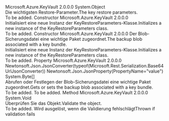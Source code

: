 <Type Name="KeyRestoreParameters" FullName="Microsoft.Azure.KeyVault.Models.KeyRestoreParameters">
  <TypeSignature Language="C#" Value="public class KeyRestoreParameters" />
  <TypeSignature Language="ILAsm" Value=".class public auto ansi beforefieldinit KeyRestoreParameters extends System.Object" />
  <TypeSignature Language="DocId" Value="T:Microsoft.Azure.KeyVault.Models.KeyRestoreParameters" />
  <TypeSignature Language="VB.NET" Value="Public Class KeyRestoreParameters" />
  <TypeSignature Language="F#" Value="type KeyRestoreParameters = class" />
  <AssemblyInfo>
    <AssemblyName>Microsoft.Azure.KeyVault</AssemblyName>
    <AssemblyVersion>2.0.0.0</AssemblyVersion>
  </AssemblyInfo>
  <Base>
    <BaseTypeName>System.Object</BaseTypeName>
  </Base>
  <Interfaces />
  <Docs>
    <summary>
            <span data-ttu-id="bb8d9-101">Die wichtigsten Restore-Parameter.</span><span class="sxs-lookup"><span data-stu-id="bb8d9-101">The key restore parameters.</span></span>
            </summary>
    <remarks>To be added.</remarks>
  </Docs>
  <Members>
    <Member MemberName=".ctor">
      <MemberSignature Language="C#" Value="public KeyRestoreParameters ();" />
      <MemberSignature Language="ILAsm" Value=".method public hidebysig specialname rtspecialname instance void .ctor() cil managed" />
      <MemberSignature Language="DocId" Value="M:Microsoft.Azure.KeyVault.Models.KeyRestoreParameters.#ctor" />
      <MemberSignature Language="VB.NET" Value="Public Sub New ()" />
      <MemberType>Constructor</MemberType>
      <AssemblyInfo>
        <AssemblyName>Microsoft.Azure.KeyVault</AssemblyName>
        <AssemblyVersion>2.0.0.0</AssemblyVersion>
      </AssemblyInfo>
      <Parameters />
      <Docs>
        <summary>
            <span data-ttu-id="bb8d9-102">Initialisiert eine neue Instanz der KeyRestoreParameters-Klasse.</span><span class="sxs-lookup"><span data-stu-id="bb8d9-102">Initializes a new instance of the KeyRestoreParameters class.</span></span>
            </summary>
        <remarks>To be added.</remarks>
      </Docs>
    </Member>
    <Member MemberName=".ctor">
      <MemberSignature Language="C#" Value="public KeyRestoreParameters (byte[] keyBundleBackup);" />
      <MemberSignature Language="ILAsm" Value=".method public hidebysig specialname rtspecialname instance void .ctor(unsigned int8[] keyBundleBackup) cil managed" />
      <MemberSignature Language="DocId" Value="M:Microsoft.Azure.KeyVault.Models.KeyRestoreParameters.#ctor(System.Byte[])" />
      <MemberSignature Language="VB.NET" Value="Public Sub New (keyBundleBackup As Byte())" />
      <MemberSignature Language="F#" Value="new Microsoft.Azure.KeyVault.Models.KeyRestoreParameters : byte[] -&gt; Microsoft.Azure.KeyVault.Models.KeyRestoreParameters" Usage="new Microsoft.Azure.KeyVault.Models.KeyRestoreParameters keyBundleBackup" />
      <MemberType>Constructor</MemberType>
      <AssemblyInfo>
        <AssemblyName>Microsoft.Azure.KeyVault</AssemblyName>
        <AssemblyVersion>2.0.0.0</AssemblyVersion>
      </AssemblyInfo>
      <Parameters>
        <Parameter Name="keyBundleBackup" Type="System.Byte[]" />
      </Parameters>
      <Docs>
        <param name="keyBundleBackup"><span data-ttu-id="bb8d9-103">Der Blob-Sicherungsdatei eine wichtige Paket zugeordnet.</span><span class="sxs-lookup"><span data-stu-id="bb8d9-103">The backup blob associated with a key bundle.</span></span></param>
        <summary>
            <span data-ttu-id="bb8d9-104">Initialisiert eine neue Instanz der KeyRestoreParameters-Klasse.</span><span class="sxs-lookup"><span data-stu-id="bb8d9-104">Initializes a new instance of the KeyRestoreParameters class.</span></span>
            </summary>
        <remarks>To be added.</remarks>
      </Docs>
    </Member>
    <Member MemberName="KeyBundleBackup">
      <MemberSignature Language="C#" Value="public byte[] KeyBundleBackup { get; set; }" />
      <MemberSignature Language="ILAsm" Value=".property instance unsigned int8[] KeyBundleBackup" />
      <MemberSignature Language="DocId" Value="P:Microsoft.Azure.KeyVault.Models.KeyRestoreParameters.KeyBundleBackup" />
      <MemberSignature Language="VB.NET" Value="Public Property KeyBundleBackup As Byte()" />
      <MemberSignature Language="F#" Value="member this.KeyBundleBackup : byte[] with get, set" Usage="Microsoft.Azure.KeyVault.Models.KeyRestoreParameters.KeyBundleBackup" />
      <MemberType>Property</MemberType>
      <AssemblyInfo>
        <AssemblyName>Microsoft.Azure.KeyVault</AssemblyName>
        <AssemblyVersion>2.0.0.0</AssemblyVersion>
      </AssemblyInfo>
      <Attributes>
        <Attribute>
          <AttributeName>Newtonsoft.Json.JsonConverter(typeof(Microsoft.Rest.Serialization.Base64UrlJsonConverter))</AttributeName>
        </Attribute>
        <Attribute>
          <AttributeName>Newtonsoft.Json.JsonProperty(PropertyName="value")</AttributeName>
        </Attribute>
      </Attributes>
      <ReturnValue>
        <ReturnType>System.Byte[]</ReturnType>
      </ReturnValue>
      <Docs>
        <summary>
            <span data-ttu-id="bb8d9-105">Abrufen oder Festlegen der Blob-Sicherungsdatei eine wichtige Paket zugeordnet.</span><span class="sxs-lookup"><span data-stu-id="bb8d9-105">Gets or sets the backup blob associated with a key bundle.</span></span>
            </summary>
        <value>To be added.</value>
        <remarks>To be added.</remarks>
      </Docs>
    </Member>
    <Member MemberName="Validate">
      <MemberSignature Language="C#" Value="public virtual void Validate ();" />
      <MemberSignature Language="ILAsm" Value=".method public hidebysig newslot virtual instance void Validate() cil managed" />
      <MemberSignature Language="DocId" Value="M:Microsoft.Azure.KeyVault.Models.KeyRestoreParameters.Validate" />
      <MemberSignature Language="VB.NET" Value="Public Overridable Sub Validate ()" />
      <MemberSignature Language="F#" Value="abstract member Validate : unit -&gt; unit&#xA;override this.Validate : unit -&gt; unit" Usage="keyRestoreParameters.Validate " />
      <MemberType>Method</MemberType>
      <AssemblyInfo>
        <AssemblyName>Microsoft.Azure.KeyVault</AssemblyName>
        <AssemblyVersion>2.0.0.0</AssemblyVersion>
      </AssemblyInfo>
      <ReturnValue>
        <ReturnType>System.Void</ReturnType>
      </ReturnValue>
      <Parameters />
      <Docs>
        <summary>
            <span data-ttu-id="bb8d9-106">Überprüfen Sie das Objekt.</span><span class="sxs-lookup"><span data-stu-id="bb8d9-106">Validate the object.</span></span>
            </summary>
        <remarks>To be added.</remarks>
        <exception cref="T:Microsoft.Rest.ValidationException">
            <span data-ttu-id="bb8d9-107">Wird ausgelöst, wenn die Validierung fehlschlägt</span><span class="sxs-lookup"><span data-stu-id="bb8d9-107">Thrown if validation fails</span></span>
            </exception>
      </Docs>
    </Member>
  </Members>
</Type>